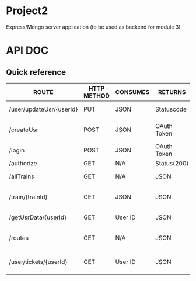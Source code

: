 # Project2
Express/Mongo server application (to be used as backend for module 3)


# API DOC

## Quick reference 

| ROUTE | HTTP METHOD  | CONSUMES  | RETURNS  | DESCRIPTION |
| ----------- | --------------- | --------- | ----------- | ------ |
| /user/updateUsr/{userId}   | PUT          |   JSON    | Statuscode      | Updates user profile |
| /createUsr    | POST  |  JSON  | OAuth Token | Create and authenticate user |
| /login  | POST  | JSON | OAuth Token | Login in User |
| /authorize | GET | N/A | Status(200) | TODO |
| /allTrains | GET | N/A | JSON | Gets all trains as JSON  |
| /train/{trainId} | GET | JSON | JSON | Gets train by train ID as JSON | 
| /getUsrData/{userId} | GET | User ID | JSON | Returns user profile |
| /routes | GET | N/A | JSON | Returns JSON of availibe routes |
| /user/tickets/{userId} | GET | User ID | JSON | Returns JSON of users ticket history|



